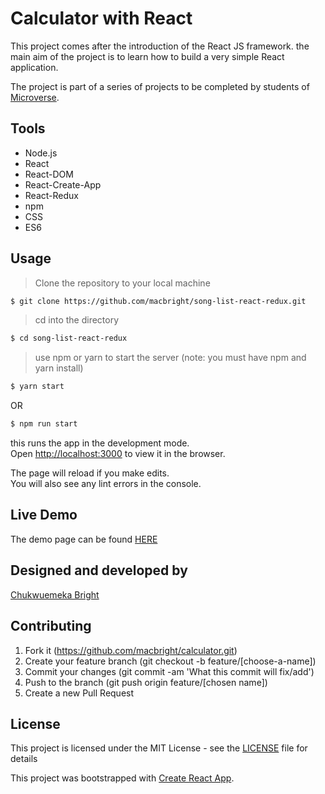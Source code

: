 # Calculator with React 

This project comes after the introduction of the React JS framework. the main aim of the project is to learn how to build a very simple React application. 

The project is part of a series of projects to be completed by students of [Microverse](https://www.microverse.org/ "The Global School for Remote Software Developers!").

## Tools

- Node.js
- React
- React-DOM
- React-Create-App
- React-Redux
- npm
- CSS
- ES6

## Usage

> Clone the repository to your local machine

```sh
$ git clone https://github.com/macbright/song-list-react-redux.git
```

> cd into the directory

```sh
$ cd song-list-react-redux
```

> use npm or yarn to start the server (note: you must have npm and yarn install)

```sh
$ yarn start
```
OR

```sh
$ npm run start
```
this runs the app in the development mode.<br />
Open [http://localhost:3000](http://localhost:3000) to view it in the browser.

The page will reload if you make edits.<br />
You will also see any lint errors in the console.


## Live Demo

The demo page can be found [HERE]()

## Designed and developed by

[Chukwuemeka Bright](https://github.com/macbright/song-list-react-redux.git)

## Contributing

1. Fork it (https://github.com/macbright/calculator.git)
2. Create your feature branch (git checkout -b feature/[choose-a-name])
3. Commit your changes (git commit -am 'What this commit will fix/add')
4. Push to the branch (git push origin feature/[chosen name])
5. Create a new Pull Request

## License

This project is licensed under the MIT License - see the [LICENSE](./LICENSE.md) file for details


This project was bootstrapped with [Create React App](https://github.com/facebook/create-react-app).





